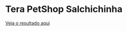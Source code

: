 # Tera PetShop Salchichinha
<a href="https://kellycns.github.io/Tera_PetShop_Salchichinha/" target="blank">Veja o resultado aqui</a>

